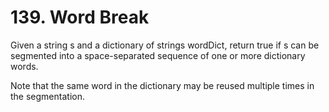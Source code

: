 # 139. Word Break

Given a string s and a dictionary of strings wordDict, return true if s can be segmented into a space-separated sequence of one or more dictionary words.

Note that the same word in the dictionary may be reused multiple times in the segmentation.

 


